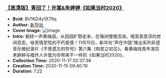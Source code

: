 ### [【高清版】青回了！许嵩&朱婷婷《如果当时2020》](https://www.bilibili.com/video/BV1KD4y1X79q)
- **Bvid:** BV1KD4y1X79q
- **Author:** [新华社](https://space.bilibili.com/473837611)
- **Cover Image:** ![image](http://i1.hdslb.com/bfs/archive/3f4113517a4966218873f5ce904980b3d0705667.jpg)
- **Intro:** 婉转一声黄梅调，从田园旷野走来，在嗓间慢慢流淌，唱至真至淳的世间百态，咏至情至性的不朽爱情！11月15日，新华社“声在中国”推出系列非遗音乐微纪录片《不曾遗忘的符号》第六集《皖若之初见》。看黄梅戏青年演员朱婷婷与唱作人许嵩为你带来不一样的《如果当时2020》。
- **Collection Time:** 2020-11-17 02:37:38
- **Creation Time:** 2020-11-15 09:40:19
- **Duration:** 7.22

